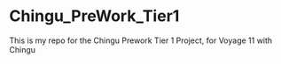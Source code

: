 # Chingu_PreWork_Tier1
This is my repo for the Chingu Prework Tier 1 Project, for Voyage 11 with Chingu
